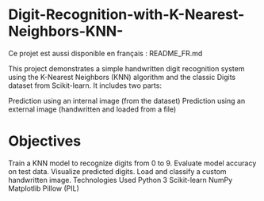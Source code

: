 # Digit-Recognition-with-K-Nearest-Neighbors-KNN-
Ce projet est aussi disponible en français : README_FR.md

This project demonstrates a simple handwritten digit recognition system using the K-Nearest Neighbors (KNN) algorithm and the classic Digits dataset from Scikit-learn. It includes two parts:

Prediction using an internal image (from the dataset)
Prediction using an external image (handwritten and loaded from a file)
# Objectives
Train a KNN model to recognize digits from 0 to 9.
Evaluate model accuracy on test data.
Visualize predicted digits.
Load and classify a custom handwritten image.
Technologies Used
Python 3
Scikit-learn
NumPy
Matplotlib
Pillow (PIL)
